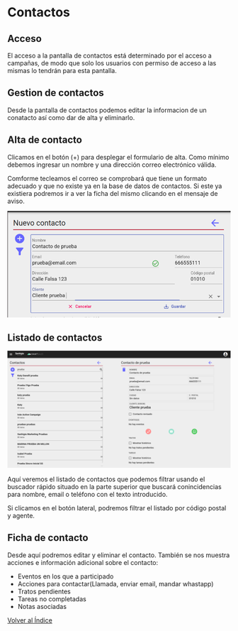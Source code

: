 # Contactos

## Acceso

El acceso a la pantalla de contactos está determinado por el acceso a campañas, de modo que solo los usuarios con permiso de acceso a las mismas lo tendrán para esta pantalla.

## Gestion de contactos

Desde la pantalla de contactos podemos editar la informacion de un conatacto así como dar de alta y eliminarlo.

## Alta de contacto

Clicamos en el botón (+) para desplegar el formulario de alta. Como mínimo debemos ingresar un nombre y una dirección correo electrónico válida.

Comforme tecleamos el correo se comprobará que tiene un formato adecuado y que no existe ya en la base de datos de contactos. Si este ya existiera podremos ir a ver la ficha del mismo clicando en el mensaje de aviso.

![acciones](./img/alta_contacto.png)

## Listado de contactos

![acciones](./img/vista_contacto.png)

Aquí veremos el listado de contactos que podemos filtrar usando el buscador rápido situado en la parte superior que buscará conincidencias para nombre, email o teléfono con el texto introducido.

Si clicamos en el botón lateral, podremos filtrar el listado por código postal y agente.

## Ficha de contacto

Desde aquí podremos editar y eliminar el contacto. También se nos muestra acciones e información adicional sobre el contacto:

  * Eventos en los que a participado
  * Acciones para contactar(Llamada, enviar email, mandar whastapp)
  * Tratos pendientes
  * Tareas no completadas
  * Notas asociadas

[Volver al Índice](../../../index.md)